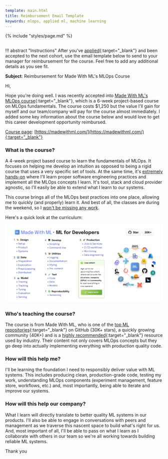 ```yaml
---
template: main.html
title: Reimbursement Email Template
keywords: mlops, applied ml, machine learning
---
```


{% include "styles/page.md" %}

##

!!! abstract "Instructions"
    After you've [applied](index.md#apply){:target="_blank"} and been accepted to the next cohort, use the email template below to send to your manager for reimbursement for the course. Feel free to add any additional details as you see fit.

**Subject**: Reimbursement for Made With ML's MLOps Course

Hi,

Hope you're doing well. I was recently accepted into [Made With ML's MLOps course](index.md){:target="_blank"}, which is a 6-week project-based course on MLOps fundamentals. The course costs $1,250 but the value I'll gain for myself and our team/company will pay for the course almost immediately. I added some key information about the course below and would love to get this career development opportunity reimbursed.

<u>Course page</u>: [https://madewithml.com/](https://madewithml.com/){:target="_blank"}

### What is the course?

A 4-week project based course to learn the fundamentals of MLOps. It focuses on helping me develop an intuition as opposed to being a rigid course that uses a very specific set of tools. At the same time, it's <u>extremely hands-on</u> where I'll learn proper software engineering practices and implement all the MLOps concepts I learn. It's tool, stack and cloud provider agnostic, so I'll easily be able to extend what I learn to our systems.

This course brings all of the MLOps best practices into one place, allowing me to quickly (and properly) learn it. And best of all, the classes are during the weekend, so I <u>won't be missing any work</u>.

Here's a quick look at the curriculum:

<div class="ai-center-all">
    <img width="700" src="/static/images/mlops.png" alt="MLOps course syllabus">
</div>

### Who's teaching the course?

The course is from Made With ML, who is one of the [top ML repositories](https://github.com/GokuMohandas/Made-With-ML){:target="_blank"} on GitHub (30K+ stars), a quickly growing community (40K+) and is a [highly recommended](https://madewithml.com/#walloflove){:target="_blank"} resource used by industry. Their content not only covers MLOps concepts but they go deep into actually implementing everything with production quality code.

### How will this help me?

I'll be learning the foundation I need to responsibly deliver value with ML systems. This includes producing clean, production-grade code, testing my work, understanding MLOps components (experiment management, feature store, workflows, etc.) and, most importantly, being able to iterate and improve our systems.

### How will this help our company?

What I learn will directly translate to better quality ML systems in our products. I'll also be able to engage in conversations with peers and management as we traverse this nascent space to build what's right for us. And, most important of all, I'll be able to pass on what I learn as I collaborate with others in our team so we're all working towards building reliable ML systems.

Thank you